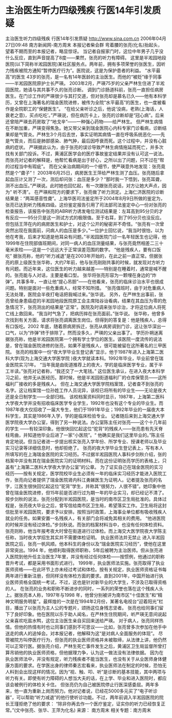 # 主治医生听力四级残疾 行医14年引发质疑

主治医生听力四级残疾 行医14年引发质疑
http://www.sina.com.cn 2006年04月27日09:48 南方新闻网-南方周末
本报记者柴会群
弯着腰的张亮(化名)抬起头，望着不期而至的本报记者，略显惊讶。
当记者自报家门时，这位中年男子几乎没什么反应，直到声音提高了8度——果然，张亮的听力有障碍。
这里是半淞园地段医院(以下简称半淞园医院)某社区服务点。两年前，拥有多项荣誉的张医生，因听力残疾被院方通知“暂停医疗行为”。医院说，这是为保护患者的利益。
“水平最高”的医生
43岁的张亮，是一名有14年医龄的主治医生。而他的“被贬”缘于同事——半淞园医院原护士长严瑛。
2003年2月，严瑛75岁的父亲严林生住进了半淞园医院，她请与其共事不久的张亮诊断。
调到门诊肠道科前，张亮一直担任病房医生。在门诊工作的严瑛很少与其打交道，但对张亮却是慕名已久——他有本科学历，又曾在上海著名的瑞金医院进修，被传为全院“水平最高”的医生，也一度被看作是全院职工的“保健医生”。
“在给父亲听诊之后，他说‘没病，老熟(上海话，人衰老之意)，买点吃吃’。”严瑛说，但在病历卡上，张亮的诊断却是“冠心病”。后来还曾陪严瑛去药房取了“地戈辛”——一种强心药物——给严林生。
但严林生病情在不断加重，严瑛变得焦急。她又带父亲到瑞金医院心内科专家门诊看病，诊断结果却是气管炎。严林生3个月后去世，事实证明其病情一直在呼吸系统恶化——先是气管炎，而后是肺部感染、肺气肿，最后因呼衰而死。这个过程中，并没有心脏病的症状。
严瑛据此认为，由于张亮的误诊导致严林生病情拖延而死亡，并多次找有关部门投诉。不过，黄浦区医学会的医疗事故鉴定结果并没有认可这一说法。而张亮对记者的解释是，他帮忙看病是出于好心，之所以出了问题，只不过在“帮的过程当中有瑕疵”。
而在父亲治病期间的一个细节，使严瑛意外地发现：张亮竟然是个“聋子”！
2003年6月25日，病房医生王萍给严林生测了血压。张亮随后拿起血压计又测了一次，测后却问张：血压是多少？“那时我一下悟到，张亮耳聋，测不出血压。”严瑛说。此时她也回忆起，有一次跟张亮说话，对方让她大声点，因为“ 听不清”。
在严瑛和院方的要求下，张亮做了听力测定。上海仁济医院的诊断结果是：“两耳感音性聋”。上海华医司法鉴定所于2004年8月9日所做的鉴定为，张亮已达到听力残疾四级。这份鉴定报告引用了司法部司法鉴定中心一份对张亮的检查报告，该报告中张亮的ABR听力诱发电位测试结果是：左耳高到95分贝的才有反应——95分贝是这一测试方式的极限值。至于右耳，到了95分贝也没反应。
但包括王萍在内的病房医生和护士，对这个公开的秘密并不奇怪。“张亮有一次曾突然出现在我面前，问病人的血压是多少。”一位护士回忆说，“我当时很怕，以为他在考我，后来才知道是他耳朵有问题。”半淞园医院门诊一名年轻医生也记得，他1999年在住院部值班期间，对同一病人的血压测量结果，与张亮竟然相差二三十毫米汞柱——这是一个远远大于正常误差范围的数字。
“他是残疾人，要有口饭吃”
据张亮称，他的“听力减退”是在2003年开始的，在此之前一直正常。但据张亮的原上级医生张华称，大约7年前，他与张亮刚刚共事的时候，就发现对方听力有问题。而近年来，这位医生的听力越来越差——特别是在睡着时，通常是喊不醒的。张亮能与人对话，主要是看口型。
张华将张亮形容为一颗埋在身边的“炸弹”。共事多年，一直让他“提心吊胆”——在他看来，张亮的临床诊治水平也很成问题。特别是面对一些危重病人，经常不知所措。
“张亮值班时，由于对危重病人无法处理，医院会半夜打电话把我喊过来。”张华说。
另外，在严林生出事前，张亮曾给身患癌症的半淞园地段医院原工会主席陆谷诒看病，结果在其血压为零的危急情况下，张亮测出的结果是“正常”。医院及时调来张华诊治，才将这位病人将死亡线上救回来。“我当时气急了，把病历摔在张亮面前。”张华说。
张华称，他曾多次找到有关方面，请求将张亮调离医生岗位。但得到的答复是：他是残疾人，总得有口饭吃。2002 年底，随着原病房拆迁，张亮从病房调到门诊，这让张华深出一口气，以为“炸弹”终于排除了。然而没多久，严瑛的父亲出事了。
学历扑朔迷离
据张亮称，他是半淞园医院第一个拥有学士学位的医生。该医院一度流传的说法是，曾在瑞金医院进修的张亮，如果不是残疾人，很可能被留在这所著名的三甲医院。
张亮的档案中一份“夜大学毕业生登记表”显示，他于1987年进入上海第二医科大学(现为上海交通大学医学院 )夜大学就读本科。1992年毕业，毕业前曾在瑞金医院实习1年。
“当年我是由街道推荐上的夜大，学的是临床医学专业，属于半工半读。”张亮对记者称，“我还交了一大笔钱。”
这位医生承认，在进入夜大本科学习之前，他并无从医经历。那时候，他是半淞园街道福利厂的仓库保管员——这所福利厂接收的多是残疾人。
但在上海交通大学医学院档案馆，记者查不到张亮的名字。这让档案馆一位孙姓工作人员诧异，该校已将所有的毕业生——无论是夜大还是全日制学生——全部归档。
该校档案资料同时显示，1987年，上海第二医科大学夜大学并没有招收临床医学专业学生，1992年也没有这个专业的毕业生。而1987年夜大仅招收了一届大专生，他们于1991年毕业；1992年毕业的一届夜大本科学生，其实是1986年入学，学的是临床检验专业。
记者随后来到上海交通大学医学院夜大学办公室，得到了另一种说法。办公室陈主任对张亮——这个十几年前的学生 ——有较深印象。他很快回忆起这位“驼背”的残疾人——张亮患有先天脊柱弯曲，并知道他毕业后进了一家“小医院”。“ 他确实是我们这里毕业的。”陈主任肯定地说。但当记者进一步提出核实张亮入学年份、所学专业、授课老师以及毕业实习记录等详细信息时，他却拒绝了。
张亮的夜大学毕业生登记表上，写有本人所填写的在上海瑞金医院的实习经历。不过据半淞园医院人事科步剑秋介绍，张的档案中并没有其在瑞金医院实习的证明材料。而在这份证明张亮学历的表格上，只盖有“上海第二医科大学夜大学办公室”的公章。
为了证实自己在瑞金医院的实习经历——按有关规定，医学院校毕业生必须有一年的临床实习经历才能进入医院工作，张亮向记者提供了瑞金医院肾内科江勇娣医生为证明人。记者提及张亮的名字，江医生很快回忆起这位“驼背”学生，并称其“很努力，人很不错”。她印象中他曾在瑞金医院进修，但15年前是否进行过为期一年的毕业实习，却已经记不清了。
按步剑秋的说法，张亮分配到半淞园医院，是当时的南市区卫生局批准的。具体过程是，张亮夜大毕业之后，曾写信给南市区卫生局，希望落实工作。卫生局将这封信批至半淞园医院，要求予以安排。按照当时政策，上海事业单位都有吸收残疾人就业的任务。如果安置一名残疾人，有关部门会将减免其相关的费用。
“他进医院的时候并没有经过体检。”步剑秋说。而张的档案材料当中，也没有任何体检资料。张亮则称，他当年报考夜大时曾在街道进行过体检。而上海交大医学院夜大学陈主任称，当时夜大学招生其实并不需要体检证明。
执业医师法并无禁止
进入半淞园医院之后，张亮一帆风顺。他本科生的身份以及“瑞金医院实习经历”，使他在这里非常突出。1994 年，他顺利取得医师职称，5年后被聘为主治医师。但从张亮进入医院到他升任主治医生7年里，并没有经过任何体检——按惯例，他通过的职称晋升考试，都是采用书面形式进行。
1999年，执业医师法实施。张亮取得了执业医师资格——在此环节上亦未经过考试和体检。按有关规定，执业医师资格证书每两年进行重新注册，但同样没有体检方面的要求。直到2001年，中国开始进行执业医师资格全国统一考试，不过，这也是针对新毕业的大学生，不涉及已取得资格的人。
在张亮的业务和职称不断进步的同时，一系列的荣誉也落在这个残疾人头上。据张亮本人称，1997年与1998 年，他曾分别被评为南市区“十佳医生”和“精神文明服务明星”。最辉煌的一次是在1994年2月份，某著名电视台“迎着阳光”栏目，播出了以张亮为主人公的专题片，颂扬这位身残志坚者。
张亮也给同事们留下了良好印象。他在医院以乐于助人闻名，在严林生住院期间，听严瑛无意间说起父亲喜欢吃盐水鸭，这位主治医生亲自买回来送给严瑛。
对于病人，张亮同样热情。但他的热情有时也让同事们感到不可思议——比如，张亮曾多次参加在他手中送走的病人的追悼会。对本报记者，他解释为这“是对病人全面服务的体现”。
尽管被院方叫停医疗行为，但张亮的执业医师资格并未被取缔，从法律上讲，他仍然可以正常行医。据张亮介绍，严林生死亡事件发生之后，黄浦区卫生局监督所曾打算吊销他的执业医师资格，但他据理力争，认为这一做法没有法律依据。
因为在执业医师法中，并没有规定，听力残疾者不能当医生，也没有关于从业医师身体健康方面的要求。在学医出身的律师秦志宏看来，执业医师法在制定的时候，恐怕无人料到会出现这样的情况。因为“视、触、叩、听”是诊断的基本技能，其中两项与听力有关。即使有听力障碍的人想当大夫的话，在上学、毕业和进入医院时，都应该会被例行的体检关卡住。
但张亮仍为自己被医院停止行医深感委屈。两年多来，他一直为重新上岗而努力。他对记者说，已经花5000多元买了“电子听诊器”，可以帮助“听力减退”的他行使听诊功能。不过，两年前调入半淞园医院的院长王瑾拒绝了他的要求： “除非你再去作一个医疗鉴定，证实你的听力已经恢复正常。”(文中张亮、张华、王萍为化名) 来源：
南方周末
相关专题：南方周末 

